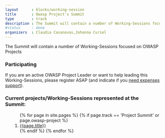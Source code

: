 ```yaml
---
layout      : blocks/working-session
title       : Owasp Project's Summit
type        : track
description : The Summit will contain a number of Working-Sessions focused on OWASP Projects
#status     : done
organizers  : Claudia Casanovas,Johanna Curiel
---
```


The Summit will contain a number of Working-Sessions focused on OWASP Projects

### Participating

If you are an active OWASP Project Leader or want to help leading this Working-Sessions, please register ASAP (and indicate if you [need expenses support](../../Logistics/Participants-need-support.html)).

### Current projects/Working-Sessions represented at the Summit:

<ul>
    <ol>
        {% for page in site.pages %}
            {% if page.track == 'Project Summit' or page.owasp-project   %}
                <li><a href="{{page.url}}">{{page.title}}</a></li>
            {% endif %}
        {% endfor %}
    </ol>
</ul>

